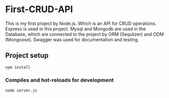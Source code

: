 # First-CRUD-API

This is my first project by Node.js.
Which is an API for CRUD operations.
Express is used in this project.
Mysql and Mongodb are used in the Database, which are connected to the project by ORM (Sequlizer) and ODM (Mongoose).
Swagger was used for documentation and testing.

## Project setup
```
npm install
```

### Compiles and hot-reloads for development
```
node server.js
```
